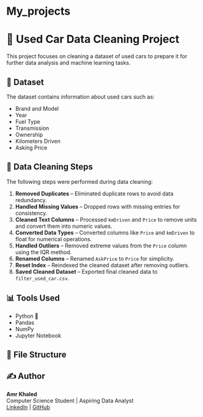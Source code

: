 # My_projects
# 🚗 Used Car Data Cleaning Project

This project focuses on cleaning a dataset of used cars to prepare it for further data analysis and machine learning tasks.

## 📁 Dataset
The dataset contains information about used cars such as:
- Brand and Model
- Year
- Fuel Type
- Transmission
- Ownership
- Kilometers Driven
- Asking Price

## 🧹 Data Cleaning Steps

The following steps were performed during data cleaning:

1. **Removed Duplicates** – Eliminated duplicate rows to avoid data redundancy.
2. **Handled Missing Values** – Dropped rows with missing entries for consistency.
3. **Cleaned Text Columns** – Processed `kmDriven` and `Price` to remove units and convert them into numeric values.
4. **Converted Data Types** – Converted columns like `Price` and `kmDriven` to float for numerical operations.
5. **Handled Outliers** – Removed extreme values from the `Price` column using the IQR method.
6. **Renamed Columns** – Renamed `AskPrice` to `Price` for simplicity.
7. **Reset Index** – Reindexed the cleaned dataset after removing outliers.
8. **Saved Cleaned Dataset** – Exported final cleaned data to `filter_used_car.csv`.

## 📊 Tools Used
- Python 🐍
- Pandas
- NumPy
- Jupyter Notebook

## 📌 File Structure

## ✍️ Author
**Amr Khaled**  
Computer Science Student | Aspiring Data Analyst  
[LinkedIn](www.linkedin.com/in/amr-khaled-1a30b9364) | [GitHub](https://github.com/AmrKhaled880)

